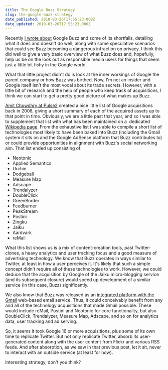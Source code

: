```yaml
---
title: The Google Buzz Strategy
slug: the-google-buzz-strategy
date_published: 2010-03-26T17:55:23.000Z
date_updated: 2010-03-26T17:55:23.000Z
---
```


Recently [I wrote about](http://joel.thegoodmanblog.com/2010/02/25/google-buzz-stops-social/) Google Buzz and some of its shortfalls, detailing what it does and doesn't do well, along with some speculative scenarios that could see Buzz becoming a dangerous infraction on privacy. I think this did well to give a very basic overview of what Buzz does and, hopefully, help us be on the look out as responsible media users for things that seem just a little bit fishy in the Google world.

What that little project didn't do is look at the inner workings of Google the parent company or how Buzz was birthed. Now, I'm not an insider and Google itself isn't the most vocal about its trade secrets. However, with a little bit of research and the help of people who keep track of acquisitions, I think we can start to get a pretty good picture of what makes up Buzz.

[Amit Chowdhry at Pulse2](http://pulse2.com/2008/10/04/a-history-of-google-acquisitions-and-where-they-are-today/) created a nice little list of Google acquisitions back in 2008, giving a short summary of each of the acquired assets up to that point in time. Obviously, we are a little past that year, and so I was able to supplement that list with what has been maintained on a  dedicated [Wikipedia page](http://en.wikipedia.org/wiki/List_of_Acquisitions_by_Google). From the exhaustive list I was able to compile a short list of technologies most likely to have been baked into Buzz (including the Gmail system it sits on and the Google AdSense platform that Buzz contributes to) or could provide opportunities in alignment with Buzz's social networking aim. That list ended up consisting of:

- Neotonic
- Applied Semantics
- Urchin
- Dodgeball
- Measure Map
- Adscape
- Trendalyzer
- DoubleClick
- GreenBorder
- Feedburner
- PeakStream
- Postini
- Zingku
- Jaiku
- Aardvark
- reMail

What this list shows us is a mix of content-creation tools, past Twitter-clones, a heavy analytics and user tracking focus and a good measure of advertising technology. We know that Buzz operates in ways similar to Twitter, at least in how a user perceives it. It's likely that such a simple concept didn't require all of these technologies to work. However, we could deduce that the acquisition by Google of the Jaiku micro-blogging service (and its subsequent closure) would speed up development of a similar service (in this case, Buzz) significantly.

We also know that Buzz was released as an [integrated platform with the Gmail](http://gmailblog.blogspot.com/2010/02/google-buzz-in-gmail.html) web-based email service. Thus, it could conceivably benefit from any and all of the technology acquisitions that made Gmail possible. These would include reMail, Postini and Neotonic for core functionality, but also DoubleClick, Trendalyzer, Measure Map, Adscape, and so on for analytics data, user tracking and ad serving.

So, it seems it took Google 16 or more acquisitions, plus some of its own time to replicate Twitter. But not only replicate Twitter, absorb its user-generated content along with the user content from Flickr and various RSS feeds. And after absorption, as we saw in that previous post, let it sit, never to interact with an outside service (at least for now).

Interesting strategy, don't you think?

